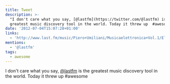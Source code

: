 ```yaml
---
title: Tweet
description: >-
  "I don't care what you say, [@lastfm](https://twitter.com/@lastfm) is the
  greatest music discovery tool in the world. Today it threw up  #awesome"
date: '2012-07-04T15:07:28+01:00'
links:
  - 'http://www.last.fm/music/Piero+Umiliani/Musicaelettronica+Vol.1/Elzeviro'
mentions:
  - '@lastfm'
tags:
  - awesome
---
```

I don't care what you say, [@lastfm](https://twitter.com/@lastfm) is the greatest music discovery tool in the world. Today it threw up  #awesome
